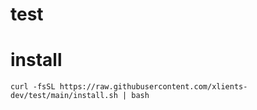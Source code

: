 # test


# install
```
curl -fsSL https://raw.githubusercontent.com/xlients-dev/test/main/install.sh | bash
```
